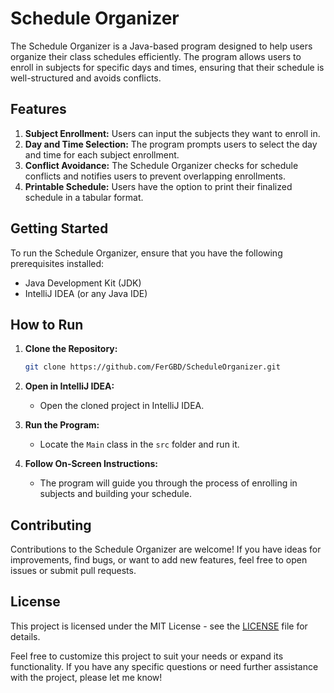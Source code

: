 # Schedule Organizer

The Schedule Organizer is a Java-based program designed to help users organize their class schedules efficiently. The program allows users to enroll in subjects for specific days and times, ensuring that their schedule is well-structured and avoids conflicts.

## Features

1. **Subject Enrollment:** Users can input the subjects they want to enroll in.
2. **Day and Time Selection:** The program prompts users to select the day and time for each subject enrollment.
3. **Conflict Avoidance:** The Schedule Organizer checks for schedule conflicts and notifies users to prevent overlapping enrollments.
4. **Printable Schedule:** Users have the option to print their finalized schedule in a tabular format.

## Getting Started

To run the Schedule Organizer, ensure that you have the following prerequisites installed:

- Java Development Kit (JDK)
- IntelliJ IDEA (or any Java IDE)

## How to Run

1. **Clone the Repository:**
    ```bash
    git clone https://github.com/FerGBD/ScheduleOrganizer.git
    ```

2. **Open in IntelliJ IDEA:**
    - Open the cloned project in IntelliJ IDEA.

3. **Run the Program:**
    - Locate the `Main` class in the `src` folder and run it.

4. **Follow On-Screen Instructions:**
    - The program will guide you through the process of enrolling in subjects and building your schedule.

## Contributing

Contributions to the Schedule Organizer are welcome! If you have ideas for improvements, find bugs, or want to add new features, feel free to open issues or submit pull requests.

## License

This project is licensed under the MIT License - see the [LICENSE](LICENSE) file for details.

Feel free to customize this project to suit your needs or expand its functionality. If you have any specific questions or need further assistance with the project, please let me know!

